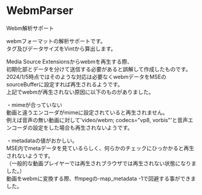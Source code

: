# WebmParser
Webm解析サポート


webmフォーマットの解析サポートです。  
タグ及びデータサイズをVintから算出します。

Media Source Extensionsからwebmを再生する際、  
初期化部とデータを分けて送信する必要があると誤解して作成したものです。  
2024/1/5時点ではそのような対応は必要なくwebmデータをMSEのsourceBufferに設定すれば再生されるようです。  
上記でwebmが再生されない原因に以下のものがありました。  
  
・mimeが合っていない  
動画と違うエンコーダがmimeに設定されていると再生されません。  
例えば音声の無い動画に対して'video/webm; codecs="vp8, vorbis"'と音声エンコーダの設定をした場合も再生されないようです。  
  
・metadataの値がおかしい。  
MSE内でmetaデータを見ているらしく、何らかのチェックにひっかかると再生されないようです。  
（一般的な動画プレイヤーでは再生されブラウザでは再生されない状態になりました。）  
動画をwebmに変換する際、ffmpegの-map_metadata -1で回避する事ができました。  

